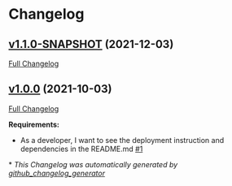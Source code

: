 # Changelog

## [v1.1.0-SNAPSHOT](https://github.com/NASA-PDS/supplementer/tree/v1.1.0-SNAPSHOT) (2021-12-03)

[Full Changelog](https://github.com/NASA-PDS/supplementer/compare/v1.0.0...v1.1.0-SNAPSHOT)

## [v1.0.0](https://github.com/NASA-PDS/supplementer/tree/v1.0.0) (2021-10-03)

[Full Changelog](https://github.com/NASA-PDS/supplementer/compare/a67fee2f301561bb15f6cb744b9ac0e4ae72b183...v1.0.0)

**Requirements:**

- As a developer, I want to see the deployment instruction and dependencies in the README.md [\#1](https://github.com/NASA-PDS/supplementer/issues/1)



\* *This Changelog was automatically generated by [github_changelog_generator](https://github.com/github-changelog-generator/github-changelog-generator)*

